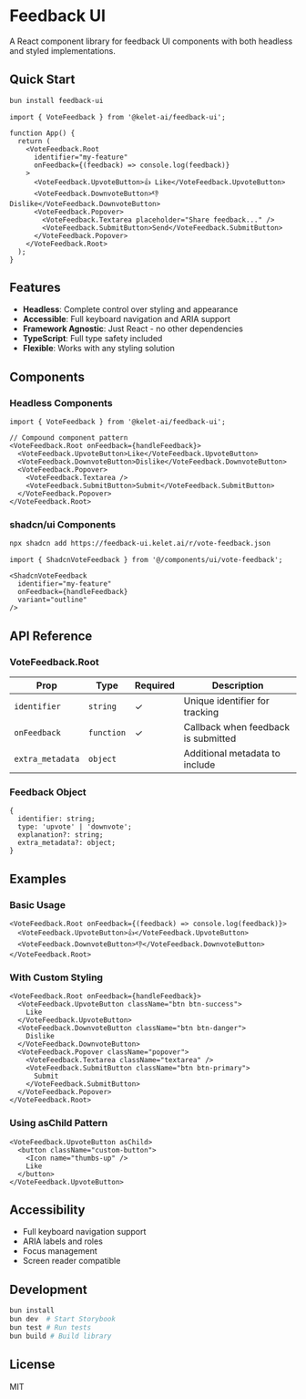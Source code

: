 # Feedback UI

A React component library for feedback UI components with both headless and styled implementations.

## Quick Start

```bash
bun install feedback-ui
```

```tsx
import { VoteFeedback } from '@kelet-ai/feedback-ui';

function App() {
  return (
    <VoteFeedback.Root 
      identifier="my-feature"
      onFeedback={(feedback) => console.log(feedback)}
    >
      <VoteFeedback.UpvoteButton>👍 Like</VoteFeedback.UpvoteButton>
      <VoteFeedback.DownvoteButton>👎 Dislike</VoteFeedback.DownvoteButton>
      <VoteFeedback.Popover>
        <VoteFeedback.Textarea placeholder="Share feedback..." />
        <VoteFeedback.SubmitButton>Send</VoteFeedback.SubmitButton>
      </VoteFeedback.Popover>
    </VoteFeedback.Root>
  );
}
```

## Features

- **Headless**: Complete control over styling and appearance
- **Accessible**: Full keyboard navigation and ARIA support
- **Framework Agnostic**: Just React - no other dependencies
- **TypeScript**: Full type safety included
- **Flexible**: Works with any styling solution

## Components

### Headless Components

```tsx
import { VoteFeedback } from '@kelet-ai/feedback-ui';

// Compound component pattern
<VoteFeedback.Root onFeedback={handleFeedback}>
  <VoteFeedback.UpvoteButton>Like</VoteFeedback.UpvoteButton>
  <VoteFeedback.DownvoteButton>Dislike</VoteFeedback.DownvoteButton>
  <VoteFeedback.Popover>
    <VoteFeedback.Textarea />
    <VoteFeedback.SubmitButton>Submit</VoteFeedback.SubmitButton>
  </VoteFeedback.Popover>
</VoteFeedback.Root>
```

### shadcn/ui Components

```bash
npx shadcn add https://feedback-ui.kelet.ai/r/vote-feedback.json
```

```tsx
import { ShadcnVoteFeedback } from '@/components/ui/vote-feedback';

<ShadcnVoteFeedback 
  identifier="my-feature"
  onFeedback={handleFeedback}
  variant="outline"
/>
```

## API Reference

### VoteFeedback.Root

| Prop | Type | Required | Description |
|------|------|----------|-------------|
| `identifier` | `string` | ✓ | Unique identifier for tracking |
| `onFeedback` | `function` | ✓ | Callback when feedback is submitted |
| `extra_metadata` | `object` |  | Additional metadata to include |

### Feedback Object

```tsx
{
  identifier: string;
  type: 'upvote' | 'downvote';
  explanation?: string;
  extra_metadata?: object;
}
```

## Examples

### Basic Usage

```tsx
<VoteFeedback.Root onFeedback={(feedback) => console.log(feedback)}>
  <VoteFeedback.UpvoteButton>👍</VoteFeedback.UpvoteButton>
  <VoteFeedback.DownvoteButton>👎</VoteFeedback.DownvoteButton>
</VoteFeedback.Root>
```

### With Custom Styling

```tsx
<VoteFeedback.Root onFeedback={handleFeedback}>
  <VoteFeedback.UpvoteButton className="btn btn-success">
    Like
  </VoteFeedback.UpvoteButton>
  <VoteFeedback.DownvoteButton className="btn btn-danger">
    Dislike
  </VoteFeedback.DownvoteButton>
  <VoteFeedback.Popover className="popover">
    <VoteFeedback.Textarea className="textarea" />
    <VoteFeedback.SubmitButton className="btn btn-primary">
      Submit
    </VoteFeedback.SubmitButton>
  </VoteFeedback.Popover>
</VoteFeedback.Root>
```

### Using asChild Pattern

```tsx
<VoteFeedback.UpvoteButton asChild>
  <button className="custom-button">
    <Icon name="thumbs-up" />
    Like
  </button>
</VoteFeedback.UpvoteButton>
```

## Accessibility

- Full keyboard navigation support
- ARIA labels and roles
- Focus management
- Screen reader compatible

## Development

```bash
bun install
bun dev  # Start Storybook
bun test # Run tests
bun build # Build library
```

## License

MIT
